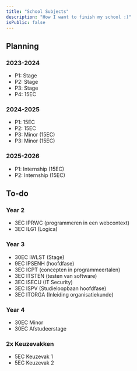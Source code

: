 ```yaml
---
title: "School Subjects"
description: "How I want to finish my school :)"
isPublic: false
---
```


## Planning
### 2023-2024
* P1: Stage
* P2: Stage
* P3: Stage
* P4: 15EC

### 2024-2025
* P1: 15EC
* P2: 15EC
* P3: Minor (15EC)
* P3: Minor (15EC)

### 2025-2026
* P1: Internship (15EC)
* P2: Internship (15EC)

## To-do
### Year 2
* 3EC IPRWC (programmeren in een webcontext)
* 3EC ILG1 (Logica)

### Year 3
* 30EC IWLST (Stage)
* 9EC IPSENH (hoofdfase)
* 3EC ICPT (concepten in programmeertalen)
* 3EC ITSTEN (testen van software)
* 3EC ISECU (IT Security)
* 3EC ISPV (Studieloopbaan hoofdfase)
* 3EC ITORGA (Inleiding organisatiekunde)

### Year 4
* 30EC Minor
* 30EC Afstudeerstage

### 2x Keuzevakken
* 5EC Keuzevak 1
* 5EC Keuzevak 2
